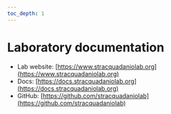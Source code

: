 ```yaml
---
toc_depth: 1
---
```

# Laboratory documentation

- Lab website: [https://www.stracquadaniolab.org](https://www.stracquadaniolab.org)
- Docs: [https://docs.stracquadaniolab.org](https://docs.stracquadaniolab.org)
- GitHub: [https://github.com/stracquadaniolab](https://github.com/stracquadaniolab)


